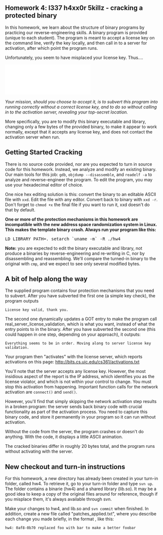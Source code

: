 <div id="patternMainContents"><div class="twikiContentHeader"></div><div class="patternContent"><div class="patternTopic"> <h2><a name="Homework_4_l337_h4xx0r_5killz_cr"></a> Homework 4: l337 h4xx0r 5killz - cracking a protected binary </h2>
<p>
In this homework, we learn about the structure of binary programs by practicing our reverse-engineering skills. A binary program is provided (unique to each student). The program is meant to accept a license key on the command line, verify the key locally, and then call in to a server for activation, after which point the program runs.
</p><p>
Unfortunately, you seem to have misplaced your license key. Thus....
</p><p>
<iframe width="280" height="100" src="//www.youtube.com/embed/tGSUjuSBt1A" frameborder="0"></iframe>
</p><p>
<em>Your mission, should you choose to accept it, is to subvert this program into running correctly without a correct license key, and to do so without calling in to the activation server, revealing your top-secret location.</em>
</p><p>
More specifically, you are to modify this binary executable and library, changing only a few bytes of the provided binary, to make it appear to work normally, except that it accepts any license key, and does not contact the activation server when run.
</p><p>
</p><h2><a name="Getting_Started_Cracking"></a> Getting Started Cracking </h2>
<p>
There is no source code provided, nor are you expected to turn in source code for this homework. Instead, we analyze and modify an existing binary. Our main tools for this job: <code>gdb</code>, <code>objdump --disassemble</code>, and <code>readelf -a</code> to analyze and reverse-engineer the program. To edit the program, you may use your hexadecimal editor of choice.
</p><p>
One nice hex editing solution is this: convert the binary to an editable ASCII file with <code>xxd</code>. Edit the file with any editor. Convert back to binary with <code>xxd -r</code>. Don't forget to <code>chmod +x</code> the final file if you want to run it, xxd doesn't do that by default.
</p><p>
<strong>One or more of the protection mechanisms in this homework are incompatible with the new address space randomization system in Linux. This makes the template binary crash. Always run your program like this:</strong>
</p><p>
</p><pre>LD_LIBRARY_PATH=. setarch `uname -m` -R ./hw4
</pre>
<p>
<strong>Note:</strong> you are expected to edit the binary executable and library, not produce a binaries by reverse-engineering and re-writing in C, nor by disassembling and reassembling. We'll compare the turned-in binary to the original with <code>cmp</code>, and we expect to see only several modified bytes.
</p><p>
</p><h2><a name="A_bit_of_help_along_the_way"></a> A bit of help along the way </h2>
<p>
The supplied program contains four protection mechanisms that you need to subvert. After you have subverted the first one (a simple key check), the program outputs
</p><p>
<code>License key valid, thank you.</code>
</p><p>
The second one dynamically updates a GOT entry to make the program call real_server_license_validation, which is what you want, instead of what the entry points to in the binary. After you have subverted the second one (this could happen in one step, depending on your approach), it outputs:
</p><p>
<code>Everything seems to be in order. Moving along to server license key validation.</code>
</p><p>
Your program then "activates" with the license server, which reports activations on this page: <a href="http://bits.cs.uic.edu/cs361/activations.txt" target="_top">http://bits.cs.uic.edu/cs361/activations.txt</a> 
</p><p>
You'll note that the server accepts any license key. However, the most insidious aspect of the report is the IP address, which identifies you as the license violator, and which is not within your control to change. You must stop this activation from happening. Important function calls for the network activation are <code>connect()</code> and <code>send()</code>.
</p><p>
However, you'll find that simply skipping the network activation step results in a broken program: the server sends back binary code with crucial functionality as part of the activation process. You need to capture this binary code, and store it permanently in your program so it can run without activation.
</p><p>
Without the code from the server, the program crashes or doesn't do anything. With the code, it displays a little ASCII animation.
</p><p>
The cracked binaries differ in roughly 20 bytes total, and the program runs without activating with the server. 
</p><p>
</p><h2><a name="New_checkout_and_turn_in_instruc"></a> New checkout and turn-in instructions </h2>
<p>
For this homework, a new directory has already been created in your turn-in folder, called hw4. To retrieve it, go to your turn-in folder and type <code>svn up</code>. The folder contains a binarie (hw4) and a shared library (lib.so). It may be a good idea to keep a copy of the original files around for reference, though if you misplace them, it's always available through svn. 
</p><p>
Make your changes to hw4, and lib.so and <code>svn commit</code> when finished. In addition, create a new file called "patches_applied.txt", where you describe each change you made briefly, in the format <range of="" bytes=""> <purpose or="" intent="" of="" modification="">, like this:
</purpose></range></p><p>
<code>hw4: 0af8-0b70 replaced foo with bar to make a better foobar</code> </p></div><!-- /patternTopic-->
<div class="twikiContentFooter"></div></div><!-- /patternContent-->
<a name="topic-actions"></a><div class="patternTopicActions"><div class="patternTopicAction"><span class="patternActionButtons"></span></div><!--/patternTopicAction--></div><!--/patternTopicActions-->
</div>